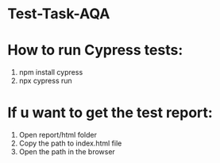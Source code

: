 # Test-Task-AQA
# How to run Cypress tests:
1. npm install cypress
2. npx cypress run

# If u want to get the test report:
1. Open report/html folder
2. Copy the path to index.html file
3. Open the path in the browser
